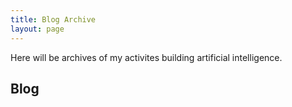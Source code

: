 ```yaml
---
title: Blog Archive
layout: page
---
```

Here will be archives of my activites building artificial intelligence.

## Blog
